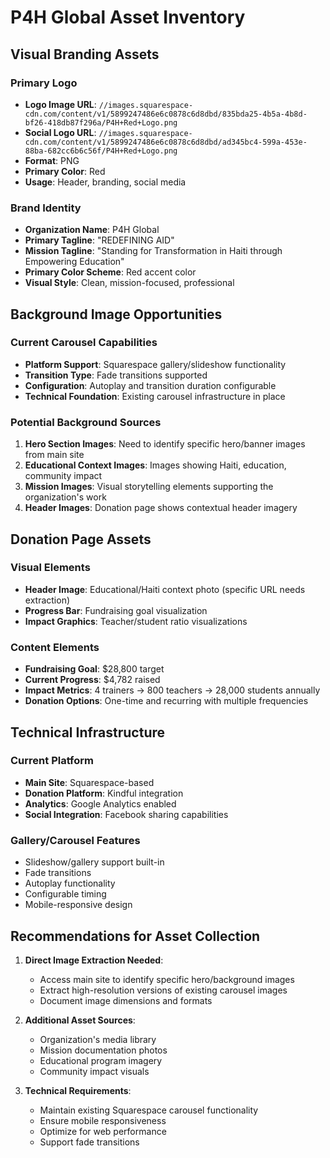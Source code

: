 # P4H Global Asset Inventory

## Visual Branding Assets

### Primary Logo
- **Logo Image URL**: `//images.squarespace-cdn.com/content/v1/5899247486e6c0878c6d8dbd/835bda25-4b5a-4b8d-bf26-418db87f296a/P4H+Red+Logo.png`
- **Social Logo URL**: `//images.squarespace-cdn.com/content/v1/5899247486e6c0878c6d8dbd/ad345bc4-599a-453e-88ba-682cc6b6c56f/P4H+Red+Logo.png`
- **Format**: PNG
- **Primary Color**: Red
- **Usage**: Header, branding, social media

### Brand Identity
- **Organization Name**: P4H Global
- **Primary Tagline**: "REDEFINING AID"
- **Mission Tagline**: "Standing for Transformation in Haiti through Empowering Education"
- **Primary Color Scheme**: Red accent color
- **Visual Style**: Clean, mission-focused, professional

## Background Image Opportunities

### Current Carousel Capabilities
- **Platform Support**: Squarespace gallery/slideshow functionality
- **Transition Type**: Fade transitions supported
- **Configuration**: Autoplay and transition duration configurable
- **Technical Foundation**: Existing carousel infrastructure in place

### Potential Background Sources
1. **Hero Section Images**: Need to identify specific hero/banner images from main site
2. **Educational Context Images**: Images showing Haiti, education, community impact
3. **Mission Images**: Visual storytelling elements supporting the organization's work
4. **Header Images**: Donation page shows contextual header imagery

## Donation Page Assets

### Visual Elements
- **Header Image**: Educational/Haiti context photo (specific URL needs extraction)
- **Progress Bar**: Fundraising goal visualization
- **Impact Graphics**: Teacher/student ratio visualizations

### Content Elements
- **Fundraising Goal**: $28,800 target
- **Current Progress**: $4,782 raised
- **Impact Metrics**: 4 trainers → 800 teachers → 28,000 students annually
- **Donation Options**: One-time and recurring with multiple frequencies

## Technical Infrastructure

### Current Platform
- **Main Site**: Squarespace-based
- **Donation Platform**: Kindful integration
- **Analytics**: Google Analytics enabled
- **Social Integration**: Facebook sharing capabilities

### Gallery/Carousel Features
- Slideshow/gallery support built-in
- Fade transitions
- Autoplay functionality
- Configurable timing
- Mobile-responsive design

## Recommendations for Asset Collection

1. **Direct Image Extraction Needed**:
   - Access main site to identify specific hero/background images
   - Extract high-resolution versions of existing carousel images
   - Document image dimensions and formats

2. **Additional Asset Sources**:
   - Organization's media library
   - Mission documentation photos
   - Educational program imagery
   - Community impact visuals

3. **Technical Requirements**:
   - Maintain existing Squarespace carousel functionality
   - Ensure mobile responsiveness
   - Optimize for web performance
   - Support fade transitions